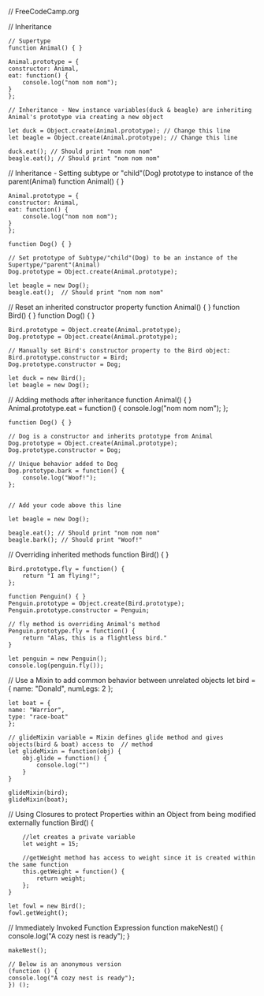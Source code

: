 // FreeCodeCamp.org

// Inheritance

    // Supertype
    function Animal() { }

    Animal.prototype = {
    constructor: Animal, 
    eat: function() {
        console.log("nom nom nom");
    }
    };

    // Inheritance - New instance variables(duck & beagle) are inheriting Animal's prototype via creating a new object

    let duck = Object.create(Animal.prototype); // Change this line
    let beagle = Object.create(Animal.prototype); // Change this line

    duck.eat(); // Should print "nom nom nom"
    beagle.eat(); // Should print "nom nom nom"

// Inheritance - Setting subtype or "child"(Dog) prototype to instance of the parent(Animal)
    function Animal() { }

    Animal.prototype = {
    constructor: Animal,
    eat: function() {
        console.log("nom nom nom");
    }
    };

    function Dog() { }

    // Set prototype of Subtype/"child"(Dog) to be an instance of the Supertype/"parent"(Animal)
    Dog.prototype = Object.create(Animal.prototype);

    let beagle = new Dog();
    beagle.eat();  // Should print "nom nom nom"

// Reset an inherited constructor property
    function Animal() { }
    function Bird() { }
    function Dog() { }

    Bird.prototype = Object.create(Animal.prototype);
    Dog.prototype = Object.create(Animal.prototype);

    // Manually set Bird's constructor property to the Bird object:
    Bird.prototype.constructor = Bird;
    Dog.prototype.constructor = Dog;

    let duck = new Bird();
    let beagle = new Dog();

// Adding methods after inheritance
    function Animal() { }
    Animal.prototype.eat = function() { 
        console.log("nom nom nom"); 
    };

    function Dog() { }

    // Dog is a constructor and inherits prototype from Animal
    Dog.prototype = Object.create(Animal.prototype);
    Dog.prototype.constructor = Dog;

    // Unique behavior added to Dog
    Dog.prototype.bark = function() {
        console.log("Woof!");
    };


    // Add your code above this line

    let beagle = new Dog();

    beagle.eat(); // Should print "nom nom nom"
    beagle.bark(); // Should print "Woof!"

// Overriding inherited methods
    function Bird() { }

    Bird.prototype.fly = function() { 
        return "I am flying!"; 
    };

    function Penguin() { }
    Penguin.prototype = Object.create(Bird.prototype);
    Penguin.prototype.constructor = Penguin;

    // fly method is overriding Animal's method
    Penguin.prototype.fly = function() {
        return "Alas, this is a flightless bird."
    }

    let penguin = new Penguin();
    console.log(penguin.fly());

// Use a Mixin to add common behavior between unrelated objects
    let bird = {
    name: "Donald",
    numLegs: 2
    };

    let boat = {
    name: "Warrior",
    type: "race-boat"
    };

    // glideMixin variable = Mixin defines glide method and gives objects(bird & boat) access to  // method
    let glideMixin = function(obj) {
        obj.glide = function() {
            console.log("")
        }
    }

    glideMixin(bird);
    glideMixin(boat);

// Using Closures to protect Properties within an Object from being modified externally
    function Bird() {
        
        //let creates a private variable
        let weight = 15;

        //getWeight method has access to weight since it is created within the same function
        this.getWeight = function() {
            return weight;
        };
    }

    let fowl = new Bird();
    fowl.getWeight();

// Immediately Invoked Function Expression
    function makeNest() {
    console.log("A cozy nest is ready");
    }

    makeNest();

    // Below is an anonymous version
    (function () {
    console.log("A cozy nest is ready");
    }) ();
